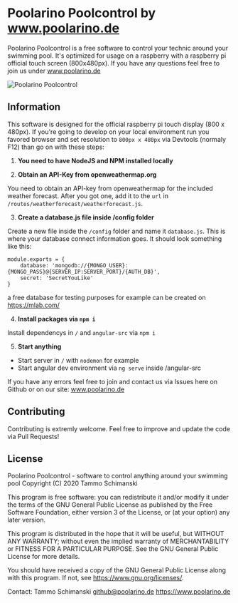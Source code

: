 # Poolarino Poolcontrol by www.poolarino.de

Poolarino Poolcontrol is a free software to control your technic around your swimming pool. It's optimized for usage on a raspberry with a raspberry pi official touch screen (800x480px). If you have any questions feel free to join us under www.poolarino.de

![Poolarino Poolcontrol](https://www.poolarino.de/media/23-poolarino-poolcontrol-v-1-0-0-dashboard-png/)

## Information

This software is designed for the official raspberry pi touch display (800 x 480px). If you're going to develop on your local environment run you favored browser and set resolution to `800px x 480px` via Devtools (normaly F12) than go on with these steps:

1. **You need to have NodeJS and NPM installed locally**

2. **Obtain an API-Key from openweathermap.org**

You need to obtain an API-key from openweathermap for the included weather forecast. After you got one, add it to the `url` in `/routes/weatherforecast/weatherforecast.js`.

3. **Create a database.js file inside /config folder**

Create a new file inside the `/config` folder and name it `database.js`. This is where your database connect information goes. It should look something like this:

    module.exports = {
        database: 'mongodb://{MONGO_USER}:{MONGO_PASS}@{SERVER_IP:SERVER_PORT}/{AUTH_DB}',
        secret: 'SecretYouLike'
    }

a free database for testing purposes for example can be created on https://mlab.com/

4. **Install packages via `npm i`**

Install dependencys in `/` and `angular-src` via `npm i`

5. **Start anything**

* Start server in `/` with `nodemon` for example
* Start angular dev environment via `ng serve` inside /angular-src

If you have any errors feel free to join and contact us via Issues here on Github or on our site: www.poolarino.de

## Contributing

Contributing is extremly welcome. Feel free to improve and update the code via Pull Requests!

## License
Poolarino Poolcontrol - software to control anything around your swimming pool
Copyright (C) 2020 Tammo Schimanski

This program is free software: you can redistribute it and/or modify
it under the terms of the GNU General Public License as published by
the Free Software Foundation, either version 3 of the License, or
(at your option) any later version.

This program is distributed in the hope that it will be useful,
but WITHOUT ANY WARRANTY; without even the implied warranty of
MERCHANTABILITY or FITNESS FOR A PARTICULAR PURPOSE.  See the
GNU General Public License for more details.

You should have received a copy of the GNU General Public License
along with this program.  If not, see <https://www.gnu.org/licenses/>.
    
Contact:
Tammo Schimanski
github@poolarino.de
https://www.poolarino.de
